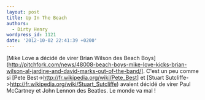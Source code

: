```yaml
---
layout: post
title: Up In The Beach
authors:
  - Dirty Henry
wordpress_id: 1121
date: '2012-10-02 22:41:39 +0200'
---
```

[Mike Love a décidé de virer Brian Wilson des Beach Boys](http://pitchfork.com/news/48008-beach-boys-mike-love-kicks-brian-wilson-al-jardine-and-david-marks-out-of-the-band/]. C'est un peu comme si [Pete Best->http://fr.wikipedia.org/wiki/Pete_Best] et [Stuart Sutcliffe->http://fr.wikipedia.org/wiki/Stuart_Sutcliffe) avaient décidé de virer Paul McCartney et John Lennon des Beatles. Le monde va mal !
